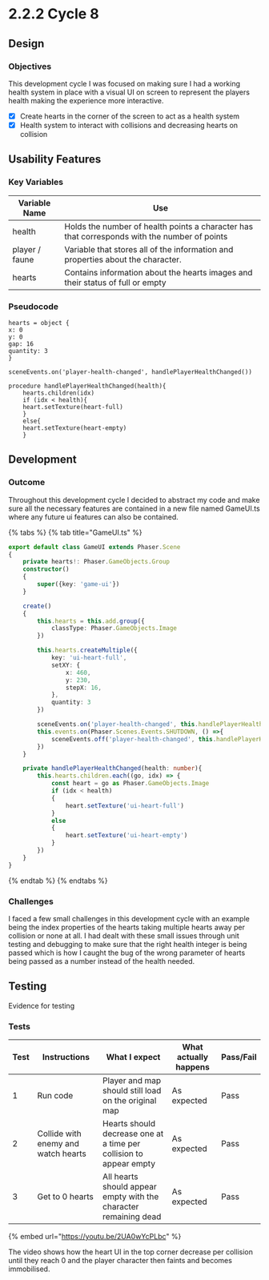 # 2.2.2 Cycle 8

## Design

### Objectives

This development cycle I was focused on making sure I had a working health system in place with a visual UI on screen to represent the players health making the experience more interactive.

* [x] Create hearts in the corner of the screen to act as a health system
* [x] Health system to interact with collisions and decreasing hearts on collision&#x20;

## Usability Features

### Key Variables

| Variable Name  | Use                                                                                          |
| -------------- | -------------------------------------------------------------------------------------------- |
| health         | Holds the number of health points a character has that corresponds with the number of points |
| player / faune | Variable that stores all of the information and properties about the character.              |
| hearts         | Contains information about the hearts images and their status of full or empty               |

### Pseudocode

```
hearts = object {
x: 0
y: 0 
gap: 16
quantity: 3
}

sceneEvents.on('player-health-changed', handlePlayerHealthChanged())

procedure handlePlayerHealthChanged(health){
    hearts.children(idx)
    if (idx < health){
    heart.setTexture(heart-full)
    }
    else{
    heart.setTexture(heart-empty)
    }
```

## Development

### Outcome

Throughout this development cycle I decided to abstract my code and make sure all the necessary features are contained in a new file named GameUI.ts where any future ui features can also be contained.

{% tabs %}
{% tab title="GameUI.ts" %}
```typescript
export default class GameUI extends Phaser.Scene
{
    private hearts!: Phaser.GameObjects.Group
    constructor()
    {
        super({key: 'game-ui'})
    }

    create()
    {
        this.hearts = this.add.group({
            classType: Phaser.GameObjects.Image
        })

        this.hearts.createMultiple({
            key: 'ui-heart-full',
            setXY: {
                x: 460,
                y: 230,
                stepX: 16,
            },
            quantity: 3
        })

        sceneEvents.on('player-health-changed', this.handlePlayerHealthChanged, this)
        this.events.on(Phaser.Scenes.Events.SHUTDOWN, () =>{
            sceneEvents.off('player-health-changed', this.handlePlayerHealthChanged, this)
        })
    }

    private handlePlayerHealthChanged(health: number){
        this.hearts.children.each((go, idx) => {
            const heart = go as Phaser.GameObjects.Image
            if (idx < health)
            {
                heart.setTexture('ui-heart-full')
            }
            else 
            {
                heart.setTexture('ui-heart-empty')
            }
        })
    }
}
```
{% endtab %}
{% endtabs %}

### Challenges

I faced a few small challenges in this development cycle with an example being the index properties of the hearts taking multiple hearts away per collision or none at all. I had dealt with these small issues through unit testing and debugging to make sure that the right health integer is being passed which is how I caught the bug of the wrong parameter of hearts being passed as a number instead of the health needed.

## Testing

Evidence for testing

### Tests

| Test | Instructions                        | What I expect                                                      | What actually happens | Pass/Fail |
| ---- | ----------------------------------- | ------------------------------------------------------------------ | --------------------- | --------- |
| 1    | Run code                            | Player and map should still load on the original map               | As expected           | Pass      |
| 2    | Collide with enemy and watch hearts | Hearts should decrease one at a time per collision to appear empty | As expected           | Pass      |
| 3    | Get to 0 hearts                     | All hearts should appear empty with the character remaining dead   | As expected           | Pass      |

{% embed url="https://youtu.be/2UA0wYcPLbc" %}

The video shows how the heart UI in the top corner decrease per collision until they reach 0 and the player character then faints and becomes immobilised.

